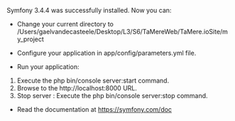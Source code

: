 Symfony 3.4.4 was successfully installed. Now you can:

* Change your current directory to /Users/gaelvandecasteele/Desktop/L3/S6/TaMereWeb/TaMere.ioSite/my_project

* Configure your application in app/config/parameters.yml file.

* Run your application:
1. Execute the php bin/console server:start command.
2. Browse to the http://localhost:8000 URL.
3. Stop server :  Execute the php bin/console server:stop command.

* Read the documentation at https://symfony.com/doc

